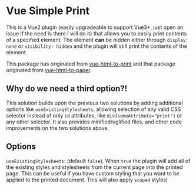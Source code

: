 # Vue Simple Print

This is a Vue2 plugin (easily upgradeable to support Vue3+, just open an issue if the need is there I will do it) that allows you to easily print contents of a specified element. The element **can** be hidden either through `display: none` or `visibility: hidden` and the plugin will still print the contents of the element.

This package has originated from [vue-html-to-print](https://www.npmjs.com/package/vue-html-to-print) and that package originated from [vue-html-to-paper](https://github.com/mycurelabs/vue-html-to-paper).

## Why do we need a third option?!

This solution builds upon the previous two solutions by adding additional options like `useExistingStylesheets`, allowing selection of any valid CSS selector instead of only `id` attributes, like `div[someAttribute="print"]` or any other selector. It also provides minified/uglified files, and other code improvements on the two solutions above.

## Options

`useExistingStylesheets`: (default `false`). When `true` the plugin will add all of the existing styles and stylesheets from the current page into the printed page. This can be useful if you have custom styling that you want to be applied to the printed document. This will also apply `scoped` styles!


